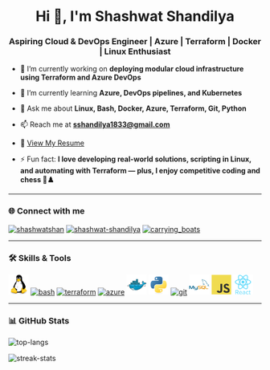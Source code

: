 <h1 align="center">Hi 👋, I'm Shashwat Shandilya</h1>
<h3 align="center">Aspiring Cloud & DevOps Engineer | Azure | Terraform | Docker | Linux Enthusiast</h3>

- 🔭 I’m currently working on **deploying modular cloud infrastructure using Terraform and Azure DevOps**

- 🌱 I’m currently learning **Azure, DevOps pipelines, and Kubernetes**

- 💬 Ask me about **Linux, Bash, Docker, Azure, Terraform, Git, Python**

- 📫 Reach me at **sshandilya1833@gmail.com**

- 📄 [View My Resume](https://drive.google.com/file/d/1IumFvtB7Fa1-D32HGbwydcIaoTMkReMU/view?usp=sharing)

- ⚡ Fun fact: **I love developing real-world solutions, scripting in Linux, and automating with Terraform — plus, I enjoy competitive coding and chess 🧠♟️**

---

<h3 align="left">🌐 Connect with me</h3>
<p align="left">
<a href="https://twitter.com/shashwatshan" target="blank"><img align="center" src="https://raw.githubusercontent.com/rahuldkjain/github-profile-readme-generator/master/src/images/icons/Social/twitter.svg" alt="shashwatshan" height="30" width="40" /></a>
<a href="https://linkedin.com/in/shashwat-shandilya" target="blank"><img align="center" src="https://raw.githubusercontent.com/rahuldkjain/github-profile-readme-generator/master/src/images/icons/Social/linked-in-alt.svg" alt="shashwat-shandilya" height="30" width="40" /></a>
<a href="https://leetcode.com/carrying_boats" target="blank"><img align="center" src="https://raw.githubusercontent.com/rahuldkjain/github-profile-readme-generator/master/src/images/icons/Social/leet-code.svg" alt="carrying_boats" height="30" width="40" /></a>
</p>

---

<h3 align="left">🛠️ Skills & Tools</h3>
<p align="left">
  <a href="https://www.linux.org/" target="_blank"><img src="https://raw.githubusercontent.com/devicons/devicon/master/icons/linux/linux-original.svg" alt="linux" width="40" height="40"/></a>
  <a href="https://www.gnu.org/software/bash/" target="_blank"><img src="https://www.vectorlogo.zone/logos/gnu_bash/gnu_bash-icon.svg" alt="bash" width="40" height="40"/></a>
  <a href="https://www.terraform.io/" target="_blank"><img src="https://www.vectorlogo.zone/logos/terraformio/terraformio-icon.svg" alt="terraform" width="40" height="40"/></a>
  <a href="https://azure.microsoft.com/" target="_blank"><img src="https://www.vectorlogo.zone/logos/microsoft_azure/microsoft_azure-icon.svg" alt="azure" width="40" height="40"/></a>
  <a href="https://www.docker.com/" target="_blank"><img src="https://raw.githubusercontent.com/devicons/devicon/master/icons/docker/docker-original.svg" alt="docker" width="40" height="40"/></a>
  <a href="https://www.python.org" target="_blank"><img src="https://raw.githubusercontent.com/devicons/devicon/master/icons/python/python-original.svg" alt="python" width="40" height="40"/></a>
  <a href="https://git-scm.com/" target="_blank"><img src="https://www.vectorlogo.zone/logos/git-scm/git-scm-icon.svg" alt="git" width="40" height="40"/></a>
  <a href="https://www.mysql.com/" target="_blank"><img src="https://raw.githubusercontent.com/devicons/devicon/master/icons/mysql/mysql-original-wordmark.svg" alt="mysql" width="40" height="40"/></a>
  <a href="https://developer.mozilla.org/en-US/docs/Web/JavaScript" target="_blank"><img src="https://raw.githubusercontent.com/devicons/devicon/master/icons/javascript/javascript-original.svg" alt="javascript" width="40" height="40"/></a>
  <a href="https://reactjs.org/" target="_blank"><img src="https://raw.githubusercontent.com/devicons/devicon/master/icons/react/react-original-wordmark.svg" alt="react" width="40" height="40"/></a>
</p>

---

<h3 align="left">📊 GitHub Stats</h3>
<p><img align="center" src="https://github-readme-stats.vercel.app/api/top-langs/?username=shashwat-shan39&layout=compact&theme=radical" alt="top-langs" /></p>

<p><img align="center" src="https://github-readme-streak-stats.herokuapp.com/?user=shashwat-shan39&theme=radical" alt="streak-stats" /></p>
